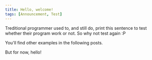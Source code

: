 ```yaml
---
title: Hello, welcome!
tags: [Announcement, Test]
---
```


Treditional programmer used to, and still do, print this sentence to test whether their program work or not. So why not test again :P

You'll find other examples in the following posts.

But for now, hello!
